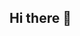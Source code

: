 ## Hi there 👋

<!--
**Whoosh1121/Whoosh1121** is a ✨ _special_ ✨ repository because its `README.md` (this file) appears on your GitHub profile.

Here are some ideas to get you started:

- 🌱 I’m currently learning C#, C++, java, Python
- 📫 How to reach me: lee714505@gmail.com
-->
